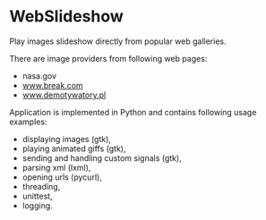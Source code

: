 # WebSlideshow
Play images slideshow directly from popular web galleries.


There are image providers from following web pages:
- nasa.gov
- www.break.com
- www.demotywatory.pl


Application is implemented in Python and contains following usage examples:
- displaying images (gtk),
- playing animated giffs (gtk),
- sending and handling custom signals (gtk),
- parsing xml (lxml),
- opening urls (pycurl),
- threading,
- unittest,
- logging.
